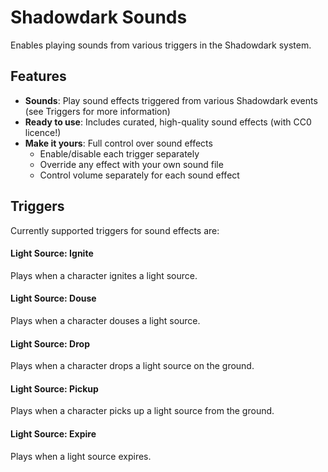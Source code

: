 # Shadowdark Sounds

Enables playing sounds from various triggers in the Shadowdark system.

## Features
- **Sounds**: Play sound effects triggered from various Shadowdark events (see Triggers for more information)
- **Ready to use**: Includes curated, high-quality sound effects (with CC0 licence!)
- **Make it yours**: Full control over sound effects
  - Enable/disable each trigger separately
  - Override any effect with your own sound file
  - Control volume separately for each sound effect

## Triggers
Currently supported triggers for sound effects are:

#### Light Source: Ignite
Plays when a character ignites a light source.

#### Light Source: Douse
Plays when a character douses a light source.

#### Light Source: Drop
Plays when a character drops a light source on the ground.

#### Light Source: Pickup
Plays when a character picks up a light source from the ground.

#### Light Source: Expire
Plays when a light source expires.
